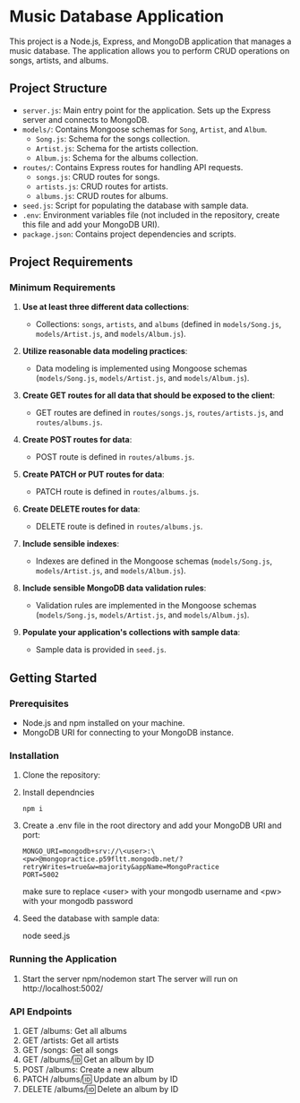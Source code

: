 # Music Database Application

This project is a Node.js, Express, and MongoDB application that manages a music database. The application allows you to perform CRUD operations on songs, artists, and albums.

## Project Structure

- `server.js`: Main entry point for the application. Sets up the Express server and connects to MongoDB.
- `models/`: Contains Mongoose schemas for `Song`, `Artist`, and `Album`.
  - `Song.js`: Schema for the songs collection.
  - `Artist.js`: Schema for the artists collection.
  - `Album.js`: Schema for the albums collection.
- `routes/`: Contains Express routes for handling API requests.
  - `songs.js`: CRUD routes for songs.
  - `artists.js`: CRUD routes for artists.
  - `albums.js`: CRUD routes for albums.
- `seed.js`: Script for populating the database with sample data.
- `.env`: Environment variables file (not included in the repository, create this file and add your MongoDB URI).
- `package.json`: Contains project dependencies and scripts.

## Project Requirements

### Minimum Requirements

1. **Use at least three different data collections**:

   - Collections: `songs`, `artists`, and `albums` (defined in `models/Song.js`, `models/Artist.js`, and `models/Album.js`).

2. **Utilize reasonable data modeling practices**:

   - Data modeling is implemented using Mongoose schemas (`models/Song.js`, `models/Artist.js`, and `models/Album.js`).

3. **Create GET routes for all data that should be exposed to the client**:

   - GET routes are defined in `routes/songs.js`, `routes/artists.js`, and `routes/albums.js`.

4. **Create POST routes for data**:

   - POST route is defined in `routes/albums.js`.

5. **Create PATCH or PUT routes for data**:

   - PATCH route is defined in `routes/albums.js`.

6. **Create DELETE routes for data**:

   - DELETE route is defined in `routes/albums.js`.

7. **Include sensible indexes**:

   - Indexes are defined in the Mongoose schemas (`models/Song.js`, `models/Artist.js`, and `models/Album.js`).

8. **Include sensible MongoDB data validation rules**:

   - Validation rules are implemented in the Mongoose schemas (`models/Song.js`, `models/Artist.js`, and `models/Album.js`).

9. **Populate your application's collections with sample data**:
   - Sample data is provided in `seed.js`.

## Getting Started

### Prerequisites

- Node.js and npm installed on your machine.
- MongoDB URI for connecting to your MongoDB instance.

### Installation

1. Clone the repository:

2. Install dependncies

   ```
   npm i
   ```

3. Create a .env file in the root directory and add your MongoDB URI and port:
   ```
   MONGO_URI=mongodb+srv://\<user>:\<pw>@mongopractice.p59fltt.mongodb.net/?retryWrites=true&w=majority&appName=MongoPractice
   PORT=5002
   ```
   make sure to replace \<user> with your mongodb username and \<pw> with your mongodb password
4. Seed the database with sample data:

   node seed.js

### Running the Application

1. Start the server
   npm/nodemon start
   The server will run on http://localhost:5002/

### API Endpoints

1. GET /albums: Get all albums
2. GET /artists: Get all artists
3. GET /songs: Get all songs
4. GET /albums/:id: Get an album by ID
5. POST /albums: Create a new album
6. PATCH /albums/:id: Update an album by ID
7. DELETE /albums/:id: Delete an album by ID
